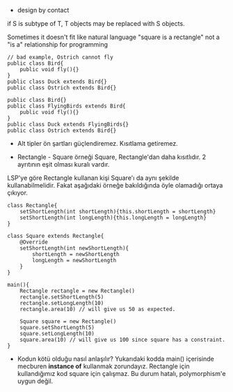 - design by contact

if S is subtype of T, T objects may be replaced with S objects.

Sometimes it doesn't fit like natural language "square is a rectangle"
not a "is a" relationship for programming

```
// bad example, Ostrich cannot fly
public class Bird{
    public void fly(){}
}
public class Duck extends Bird{}
public class Ostrich extends Bird{}
```

```
public class Bird{}
public class FlyingBirds extends Bird{
    public void fly(){}
}
public class Duck extends FlyingBirds{}
public class Ostrich extends Bird{} 
```

- Alt tipler ön şartları güçlendiremez. Kısıtlama getiremez.

- Rectangle - Square örneği
Square, Rectangle'dan daha kısıtlıdır. 2 ayrıtının eşit olması kuralı vardır.

LSP'ye göre Rectangle kullanan kişi Square'ı da aynı şekilde kullanabilmelidir.
Fakat aşağıdaki örneğe bakıldığında öyle olamadığı ortaya çıkıyor.

```
class Rectangle{
	setShortLength(int shortLength){this.shortLength = shortLength}
	setShortLength(int longLength){this.longLength = longLength}
}

class Square extends Rectangle{
	@Override
	setShortLength(int newShortLength){
		shortLength = newShortLength
		longLength = newShortLength
	}
}

main(){
	Rectangle rectangle = new Rectangle()
	rectangle.setShortLength(5)
	rectangle.setLongLength(10)
	rectangle.area(10) // will give us 50 as expected.

	Square square = new Rectangle()
	square.setShortLength(5)
	square.setLongLength(10)
	square.area(10) // will give us 100 since square has a constraint.
}
```


- Kodun kötü olduğu nasıl anlaşılır?
Yukarıdaki kodda main() içerisinde mecburen **instance of** kullanmak zorundayız.
Rectangle için kullandığımız kod square için çalışmaz. Bu durum hatalı, polymorphism'e uygun değil.

